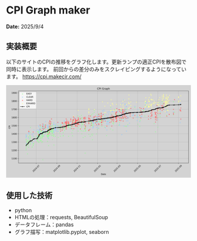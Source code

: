 # CPI Graph maker
**Date:** 2025/9/4
## 実装概要
以下のサイトのCPIの推移をグラフ化します。更新ランプの適正CPIを散布図で同時に表示します。
前回からの差分のみをスクレイピングするようになっています。
https://cpi.makecir.com/

![グラフ](cpi_graph.png)

## 使用した技術
- python
- HTMLの処理：requests, BeautifulSoup
- データフレーム：pandas
- グラフ描写：matplotlib.pyplot, seaborn
